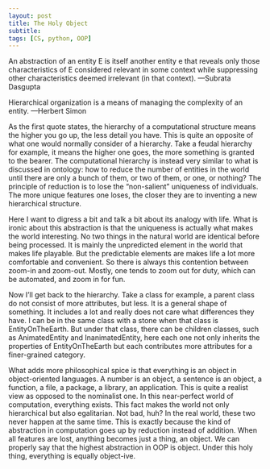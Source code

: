 ```yaml
---
layout: post
title: The Holy Object
subtitle: 
tags: [CS, python, OOP]
---
```

An abstraction of an entity E is itself another entity e that reveals only those characteristics of E considered relevant in some context while suppressing other characteristics deemed irrelevant (in that context). —Subrata Dasgupta

Hierarchical organization is a means of managing the complexity of an entity. —Herbert Simon

As the first quote states, the hierarchy of a computational structure means the higher you go up, the less detail you have. This is quite an opposite of what one would normally consider of a hierarchy. Take a feudal hierarchy for example, it means the higher one goes, the more something is granted to the bearer. The computational hierarchy is instead very similar to what is discussed in ontology: how to reduce the number of entities in the world until there are only a bunch of them, or two of them, or one, or nothing? The principle of reduction is to lose the “non-salient” uniqueness of individuals. The more unique features one loses, the closer they are to inventing a new hierarchical structure. 

Here I want to digress a bit and talk a bit about its analogy with life. What is ironic about this abstraction is that the uniqueness is actually what makes the world interesting. No two things in the natural world are identical before being processed. It is mainly the unpredicted element in the world that makes life playable. But the predictable elements are makes life a lot more comfortable and convenient. So there is always this contention between zoom-in and zoom-out. Mostly, one tends to zoom out for duty, which can be automated, and zoom in for fun. 

Now I’ll get back to the hierarchy. Take a class for example, a parent class do not consist of more attributes, but less. It is a general shape of something. It includes a lot and really does not care what differences they have. I can be in the same class with a stone when that class is EntityOnTheEarth. But under that class, there can be children classes, such as AnimatedEntity and InanimatedEntity, here each one not only inherits the properties of EntityOnTheEarth but each contributes more attributes for a finer-grained category. 

What adds more philosophical spice is that everything is an object in object-oriented languages. A number is an object, a sentence is an object, a function, a file, a package, a library, an application. This is quite a realist view as opposed to the nominalist one. In this near-perfect world of computation, everything exists. This fact makes the world not only hierarchical but also egalitarian. Not bad, huh? In the real world, these two never happen at the same time. This is exactly because the kind of abstraction in computation goes up by reduction instead of addition. When all features are lost, anything becomes just a thing, an object. We can properly say that the highest abstraction in OOP is object. Under this holy thing, everything is equally object-ive. 